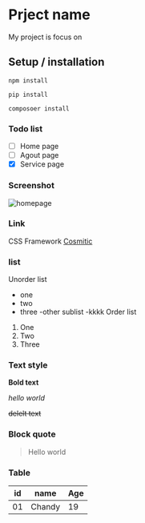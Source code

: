 # Prject name
My project is focus on
## Setup / installation

`npm install`

`pip install`

`composoer install`

### Todo list
- [ ] Home page
- [ ] Agout page
- [x] Service page

### Screenshot
![homepage](homepage.avif)

### Link
CSS Framework [Cosmitic](https://www.google.com/aclk?sa=l&ai=DChsSEwjq3KGy9-WOAxUIo2YCHUu5ADIYACICCAEQAhoCc20&co=1&ase=2&gclid=Cj0KCQjwhafEBhCcARIsAEGZEKLnibfcxseKVTOOYUmiFgAWOULeV2bOgDO9AO2QUzHjJulAmupe8g4aAnqoEALw_wcB&category=acrcp_v1_48&sig=AOD64_0Gnc7Q0kMCVr82GdZiVDh2BVsiYg&q&nis=4&adurl&ved=2ahUKEwii6Zuy9-WOAxXfzDgGHcBTD_MQ0Qx6BAgPEAQ)

### list
Unorder list
- one 
- two 
- three
    -other sublist
    -kkkk
Order list
1. One
2. Two
3. Three

### Text style 
**Bold text**

*hello world*
 
 ~~delelt text~~

### Block quote
> Hello world

### Table

|id |name |Age |
|---|-----|----|
|01 |Chandy|19 |
